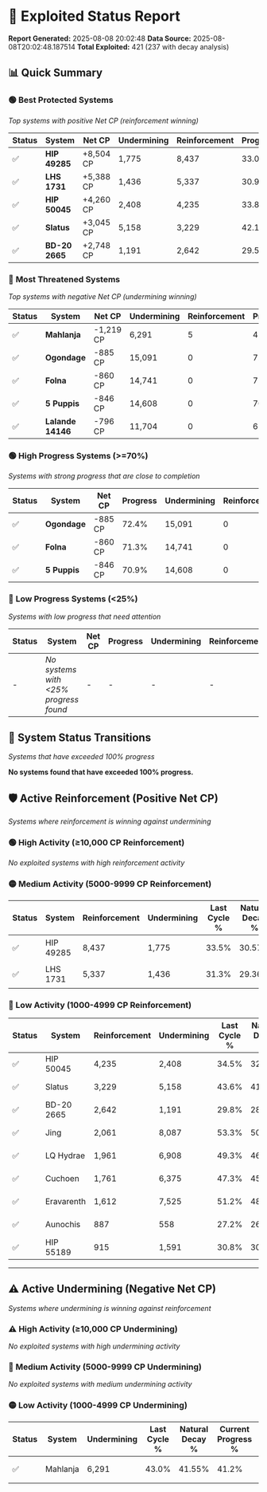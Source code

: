 # 🌟 Exploited Status Report

**Report Generated:** 2025-08-08 20:02:48
**Data Source:** 2025-08-08T20:02:48.187514
**Total Exploited:** 421 (237 with decay analysis)

## 📊 Quick Summary

### 🟢 **Best Protected Systems**
*Top systems with positive Net CP (reinforcement winning)*

| Status | System | Net CP | Undermining | Reinforcement | Progress |
|--------|--------|--------|-------------|---------------|----------|
| ✅ | **HIP 49285** | +8,504 CP | 1,775 | 8,437 | 33.0% |
| ✅ | **LHS 1731** | +5,388 CP | 1,436 | 5,337 | 30.9% |
| ✅ | **HIP 50045** | +4,260 CP | 2,408 | 4,235 | 33.8% |
| ✅ | **Slatus** | +3,045 CP | 5,158 | 3,229 | 42.1% |
| ✅ | **BD-20 2665** | +2,748 CP | 1,191 | 2,642 | 29.5% |

### 🔴 **Most Threatened Systems**
*Top systems with negative Net CP (undermining winning)*

| Status | System | Net CP | Undermining | Reinforcement | Progress |
|--------|--------|--------|-------------|---------------|----------|
| ✅ | **Mahlanja** | -1,219 CP | 6,291 | 5 | 41.2% |
| ✅ | **Ogondage** | -885 CP | 15,091 | 0 | 72.4% |
| ✅ | **Folna** | -860 CP | 14,741 | 0 | 71.3% |
| ✅ | **5 Puppis** | -846 CP | 14,608 | 0 | 70.9% |
| ✅ | **Lalande 14146** | -796 CP | 11,704 | 0 | 61.2% |

### 🟢 **High Progress Systems (>=70%)**
*Systems with strong progress that are close to completion*

| Status | System | Net CP | Progress | Undermining | Reinforcement |
|--------|--------|--------|----------|-------------|---------------|
| ✅ | **Ogondage** | -885 CP | 72.4% | 15,091 | 0 |
| ✅ | **Folna** | -860 CP | 71.3% | 14,741 | 0 |
| ✅ | **5 Puppis** | -846 CP | 70.9% | 14,608 | 0 |

### 🔴 **Low Progress Systems (<25%)**
*Systems with low progress that need attention*

| Status | System | Net CP | Progress | Undermining | Reinforcement |
|--------|--------|--------|----------|-------------|---------------|
| - | *No systems with <25% progress found* | - | - | - | - |
## 🔄 System Status Transitions
*Systems that have exceeded 100% progress*

**No systems found that have exceeded 100% progress.**

## 🛡️ Active Reinforcement (Positive Net CP)
*Systems where reinforcement is winning against undermining*

### 🟢 High Activity (≥10,000 CP Reinforcement)

*No exploited systems with high reinforcement activity*

### 🟡 Medium Activity (5000-9999 CP Reinforcement)

| Status | System | Reinforcement | Undermining | Last Cycle % | Natural Decay % | Current Progress % | Current CP | Net CP | Activity |
|--------|--------|---------------|-------------|--------------|-----------------|-------------------|------------|--------|----------|
| ✅ | HIP 49285 | 8,437 | 1,775 | 33.5% | 30.57% | 33.0% | 115,500 | +8,504 | 🟡 Medium Reinforcement |
| ✅ | LHS 1731 | 5,337 | 1,436 | 31.3% | 29.36% | 30.9% | 108,150 | +5,388 | 🟡 Medium Reinforcement |

### 🔴 Low Activity (1000-4999 CP Reinforcement)

| Status | System | Reinforcement | Undermining | Last Cycle % | Natural Decay % | Current Progress % | Current CP | Net CP | Activity |
|--------|--------|---------------|-------------|--------------|-----------------|-------------------|------------|--------|----------|
| ✅ | HIP 50045 | 4,235 | 2,408 | 34.5% | 32.58% | 33.8% | 118,299 | +4,260 | 🔵 Low Reinforcement |
| ✅ | Slatus | 3,229 | 5,158 | 43.6% | 41.23% | 42.1% | 147,350 | +3,045 | 🔵 Low Reinforcement |
| ✅ | BD-20 2665 | 2,642 | 1,191 | 29.8% | 28.71% | 29.5% | 103,250 | +2,748 | 🔵 Low Reinforcement |
| ✅ | Jing | 2,061 | 8,087 | 53.3% | 50.52% | 51.0% | 178,500 | +1,678 | 🔵 Low Reinforcement |
| ✅ | LQ Hydrae | 1,961 | 6,908 | 49.3% | 46.82% | 47.3% | 165,550 | +1,670 | 🔵 Low Reinforcement |
| ✅ | Cuchoen | 1,761 | 6,375 | 47.3% | 45.07% | 45.5% | 159,250 | +1,489 | 🔵 Low Reinforcement |
| ✅ | Eravarenth | 1,612 | 7,525 | 51.2% | 48.74% | 49.1% | 171,850 | +1,267 | 🔵 Low Reinforcement |
| ✅ | Aunochis | 887 | 558 | 27.2% | 26.70% | 27.0% | 94,500 | +1,035 | 🔵 Low Reinforcement |
| ✅ | HIP 55189 | 915 | 1,591 | 30.8% | 30.01% | 30.3% | 106,050 | +1,003 | 🔵 Low Reinforcement |


---

## ⚠️ Active Undermining (Negative Net CP)
*Systems where undermining is winning against reinforcement*

### ⚠️ High Activity (≥10,000 CP Undermining)

*No exploited systems with high undermining activity*

### 🔶 Medium Activity (5000-9999 CP Undermining)

*No exploited systems with medium undermining activity*

### 🟡 Low Activity (1000-4999 CP Undermining)

| Status | System | Undermining | Last Cycle % | Natural Decay % | Current Progress % | Reinforcement | Current CP | Net CP | Activity |
|--------|--------|-------------|--------------|-----------------|-------------------|---------------|------------|--------|----------|
| ✅ | Mahlanja | 6,291 | 43.0% | 41.55% | 41.2% | 5 | 144,200 | -1,219 | 🟡 Low Undermining |
